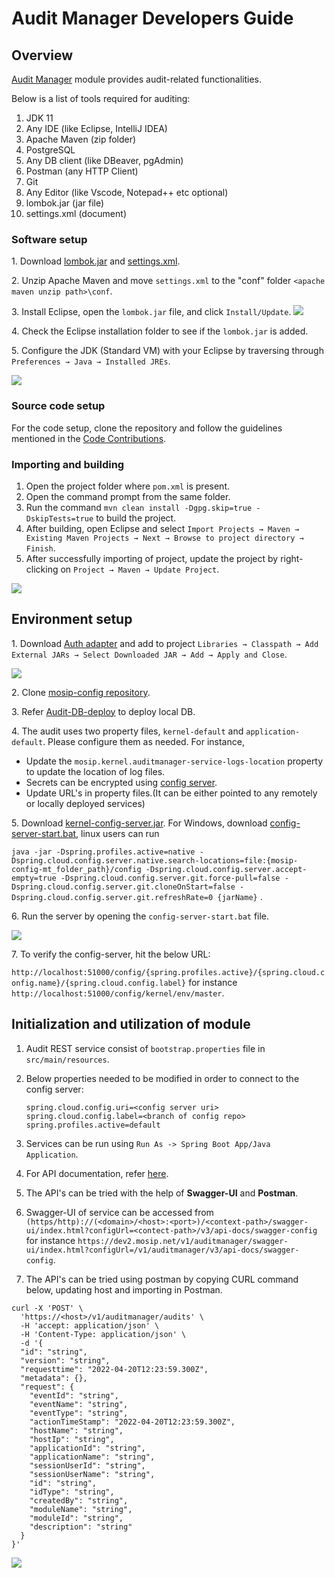 # Audit Manager Developers Guide

## Overview

[Audit Manager](https://docs.mosip.io/1.2.0/modules/commons) module provides audit-related functionalities.

Below is a list of tools required for auditing:

1. JDK 11
2. Any IDE (like Eclipse, IntelliJ IDEA)
3. Apache Maven (zip folder)
4. PostgreSQL
5. Any DB client (like DBeaver, pgAdmin)
6. Postman (any HTTP Client)
7. Git
8. Any Editor (like Vscode, Notepad++ etc optional)
9. lombok.jar (jar file)
10. settings.xml (document)

### Software setup

1\. Download [lombok.jar](https://projectlombok.org/download) and [settings.xml](https://github.com/mosip/documentation/tree/1.2.0/docs/_files/commons/settings.xml).

2\. Unzip Apache Maven and move `settings.xml` to the "conf" folder `<apache maven unzip path>\conf`.

3\. Install Eclipse, open the `lombok.jar` file, and click `Install/Update`. ![](../../../.gitbook/assets/lombok-configuration.png)

4\. Check the Eclipse installation folder to see if the `lombok.jar` is added.

5\. Configure the JDK (Standard VM) with your Eclipse by traversing through `Preferences → Java → Installed JREs`.

![](../../../.gitbook/assets/installed-jre.png)

### Source code setup

For the code setup, clone the repository and follow the guidelines mentioned in the [Code Contributions](https://docs.mosip.io/1.2.0/community/code-contributions).

### Importing and building

1. Open the project folder where `pom.xml` is present.
2. Open the command prompt from the same folder.
3. Run the command `mvn clean install -Dgpg.skip=true -DskipTests=true` to build the project.
4. After building, open Eclipse and select `Import Projects → Maven → Existing Maven Projects → Next → Browse to project directory → Finish`.
5. After successfully importing of project, update the project by right-clicking on `Project → Maven → Update Project`.

![](../../../.gitbook/assets/import-project.png)

## Environment setup

1\. Download [Auth adapter](https://oss.sonatype.org/#nexus-search;gav~~kernel-auth-adapter~1.2.0-SNAPSHOT~~) and add to project `Libraries → Classpath → Add External JARs → Select Downloaded JAR → Add → Apply and Close`.

![](../../../.gitbook/assets/add-external-library.png)

2\. Clone [mosip-config repository](https://github.com/mosip/mosip-config).

3\. Refer [Audit-DB-deploy](https://github.com/mosip/audit-manager/tree/release-1.2.0/db_scripts/README.md) to deploy local DB.

4\. The audit uses two property files, `kernel-default` and `application-default`. Please configure them as needed. For instance,

* Update the `mosip.kernel.auditmanager-service-logs-location` property to update the location of log files.
* Secrets can be encrypted using [config server](https://cloud.spring.io/spring-cloud-config/reference/html/#_encryption_and_decryption).
* Update URL's in property files.(It can be either pointed to any remotely or locally deployed services)

5\. Download [kernel-config-server.jar](https://oss.sonatype.org/#nexus-search;gav~~kernel-config-server~1.2.0-SNAPSHOT~~). For Windows, download [config-server-start.bat](../../../_files/commons/config-server-start.bat), linux users can run

`java -jar -Dspring.profiles.active=native -Dspring.cloud.config.server.native.search-locations=file:{mosip-config-mt_folder_path}/config -Dspring.cloud.config.server.accept-empty=true -Dspring.cloud.config.server.git.force-pull=false -Dspring.cloud.config.server.git.cloneOnStart=false -Dspring.cloud.config.server.git.refreshRate=0 {jarName}` .

6\. Run the server by opening the `config-server-start.bat` file.

![](../../../.gitbook/assets/run-server.png)

7\. To verify the config-server, hit the below URL:

`http://localhost:51000/config/{spring.profiles.active}/{spring.cloud.config.name}/{spring.cloud.config.label}` for instance `http://localhost:51000/config/kernel/env/master`.

## Initialization and utilization of module

1. Audit REST service consist of `bootstrap.properties` file in `src/main/resources`.
2.  Below properties needed to be modified in order to connect to the config server:

    ```
    spring.cloud.config.uri=<config server uri>
    spring.cloud.config.label=<branch of config repo>
    spring.profiles.active=default
    ```
3. Services can be run using `Run As -> Spring Boot App/Java Application`.
4. For API documentation, refer [here](https://docs.mosip.io/1.2.0/api).
5. The API's can be tried with the help of **Swagger-UI** and **Postman**.
6. Swagger-UI of service can be accessed from `(https/http)://(<domain>/<host>:<port>)/<context-path>/swagger-ui/index.html?configUrl=<contect-path>/v3/api-docs/swagger-config` for instance `https://dev2.mosip.net/v1/auditmanager/swagger-ui/index.html?configUrl=/v1/auditmanager/v3/api-docs/swagger-config`.
7. The API's can be tried using postman by copying CURL command below, updating host and importing in Postman.

```
curl -X 'POST' \
  'https://<host>/v1/auditmanager/audits' \
  -H 'accept: application/json' \
  -H 'Content-Type: application/json' \
  -d '{
  "id": "string",
  "version": "string",
  "requesttime": "2022-04-20T12:23:59.300Z",
  "metadata": {},
  "request": {
    "eventId": "string",
    "eventName": "string",
    "eventType": "string",
    "actionTimeStamp": "2022-04-20T12:23:59.300Z",
    "hostName": "string",
    "hostIp": "string",
    "applicationId": "string",
    "applicationName": "string",
    "sessionUserId": "string",
    "sessionUserName": "string",
    "id": "string",
    "idType": "string",
    "createdBy": "string",
    "moduleName": "string",
    "moduleId": "string",
    "description": "string"
  }
}'
```

![](../../../.gitbook/assets/postman-import-curl.png)
